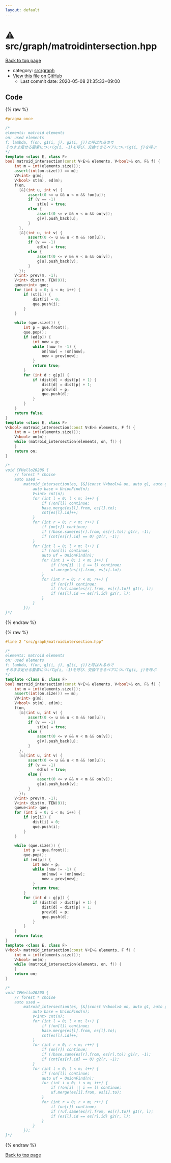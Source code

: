 ```yaml
---
layout: default
---
```


<!-- mathjax config similar to math.stackexchange -->
<script type="text/javascript" async
  src="https://cdnjs.cloudflare.com/ajax/libs/mathjax/2.7.5/MathJax.js?config=TeX-MML-AM_CHTML">
</script>
<script type="text/x-mathjax-config">
  MathJax.Hub.Config({
    TeX: { equationNumbers: { autoNumber: "AMS" }},
    tex2jax: {
      inlineMath: [ ['$','$'] ],
      processEscapes: true
    },
    "HTML-CSS": { matchFontHeight: false },
    displayAlign: "left",
    displayIndent: "2em"
  });
</script>

<script type="text/javascript" src="https://cdnjs.cloudflare.com/ajax/libs/jquery/3.4.1/jquery.min.js"></script>
<script src="https://cdn.jsdelivr.net/npm/jquery-balloon-js@1.1.2/jquery.balloon.min.js" integrity="sha256-ZEYs9VrgAeNuPvs15E39OsyOJaIkXEEt10fzxJ20+2I=" crossorigin="anonymous"></script>
<script type="text/javascript" src="../../../assets/js/copy-button.js"></script>
<link rel="stylesheet" href="../../../assets/css/copy-button.css" />


# :warning: src/graph/matroidintersection.hpp

<a href="../../../index.html">Back to top page</a>

* category: <a href="../../../index.html#5442c8f317d712204bf06ed26672e17c">src/graph</a>
* <a href="{{ site.github.repository_url }}/blob/master/src/graph/matroidintersection.hpp">View this file on GitHub</a>
    - Last commit date: 2020-05-08 21:35:33+09:00




## Code

<a id="unbundled"></a>
{% raw %}
```cpp
#pragma once

/*
elements: matroid elements
on: used elements
f: lambda, f(on, g1(i, j), g2(i, j))と呼ばれるので
そのまま足せる要素についてg(i, -1)を呼び、交換できるペアについてg(i, j)を呼ぶ
*/
template <class E, class F>
bool matroid_intersection(const V<E>& elements, V<bool>& on, F& f) {
    int m = int(elements.size());
    assert(int(on.size()) == m);
    VV<int> g(m);
    V<bool> st(m), ed(m);
    f(on,
      [&](int u, int v) {
          assert(0 <= u && u < m && !on[u]);
          if (v == -1)
              st[u] = true;
          else {
              assert(0 <= v && v < m && on[v]);
              g[v].push_back(u);
          }
      },
      [&](int u, int v) {
          assert(0 <= u && u < m && !on[u]);
          if (v == -1)
              ed[u] = true;
          else {
              assert(0 <= v && v < m && on[v]);
              g[u].push_back(v);
          }
      });
    V<int> prev(m, -1);
    V<int> dist(m, TEN(9));
    queue<int> que;
    for (int i = 0; i < m; i++) {
        if (st[i]) {
            dist[i] = 0;
            que.push(i);
        }
    }

    while (que.size()) {
        int p = que.front();
        que.pop();
        if (ed[p]) {
            int now = p;
            while (now != -1) {
                on[now] = !on[now];
                now = prev[now];
            }
            return true;
        }
        for (int d : g[p]) {
            if (dist[d] > dist[p] + 1) {
                dist[d] = dist[p] + 1;
                prev[d] = p;
                que.push(d);
            }
        }
    }
    return false;
}
template <class E, class F>
V<bool> matroid_intersection(const V<E>& elements, F f) {
    int m = int(elements.size());
    V<bool> on(m);
    while (matroid_intersection(elements, on, f)) {
    }
    return on;
}

/*
void CFHello2020G {
    // forest * choise
    auto used =
        matroid_intersection(es, [&](const V<bool>& on, auto g1, auto g2) {
            auto base = UnionFind(n);
            V<int> cnt(n);
            for (int l = 0; l < m; l++) {
                if (!on[l]) continue;
                base.merge(es[l].from, es[l].to);
                cnt[es[l].id]++;
            }
            for (int r = 0; r < m; r++) {
                if (on[r]) continue;
                if (!base.same(es[r].from, es[r].to)) g1(r, -1);
                if (cnt[es[r].id] == 0) g2(r, -1);
            }
            for (int l = 0; l < m; l++) {
                if (!on[l]) continue;
                auto uf = UnionFind(n);
                for (int i = 0; i < m; i++) {
                    if (!on[i] || i == l) continue;
                    uf.merge(es[i].from, es[i].to);
                }
                for (int r = 0; r < m; r++) {
                    if (on[r]) continue;
                    if (!uf.same(es[r].from, es[r].to)) g1(r, l);
                    if (es[l].id == es[r].id) g2(r, l);
                }
            }
        });
}*/

```
{% endraw %}

<a id="bundled"></a>
{% raw %}
```cpp
#line 2 "src/graph/matroidintersection.hpp"

/*
elements: matroid elements
on: used elements
f: lambda, f(on, g1(i, j), g2(i, j))と呼ばれるので
そのまま足せる要素についてg(i, -1)を呼び、交換できるペアについてg(i, j)を呼ぶ
*/
template <class E, class F>
bool matroid_intersection(const V<E>& elements, V<bool>& on, F& f) {
    int m = int(elements.size());
    assert(int(on.size()) == m);
    VV<int> g(m);
    V<bool> st(m), ed(m);
    f(on,
      [&](int u, int v) {
          assert(0 <= u && u < m && !on[u]);
          if (v == -1)
              st[u] = true;
          else {
              assert(0 <= v && v < m && on[v]);
              g[v].push_back(u);
          }
      },
      [&](int u, int v) {
          assert(0 <= u && u < m && !on[u]);
          if (v == -1)
              ed[u] = true;
          else {
              assert(0 <= v && v < m && on[v]);
              g[u].push_back(v);
          }
      });
    V<int> prev(m, -1);
    V<int> dist(m, TEN(9));
    queue<int> que;
    for (int i = 0; i < m; i++) {
        if (st[i]) {
            dist[i] = 0;
            que.push(i);
        }
    }

    while (que.size()) {
        int p = que.front();
        que.pop();
        if (ed[p]) {
            int now = p;
            while (now != -1) {
                on[now] = !on[now];
                now = prev[now];
            }
            return true;
        }
        for (int d : g[p]) {
            if (dist[d] > dist[p] + 1) {
                dist[d] = dist[p] + 1;
                prev[d] = p;
                que.push(d);
            }
        }
    }
    return false;
}
template <class E, class F>
V<bool> matroid_intersection(const V<E>& elements, F f) {
    int m = int(elements.size());
    V<bool> on(m);
    while (matroid_intersection(elements, on, f)) {
    }
    return on;
}

/*
void CFHello2020G {
    // forest * choise
    auto used =
        matroid_intersection(es, [&](const V<bool>& on, auto g1, auto g2) {
            auto base = UnionFind(n);
            V<int> cnt(n);
            for (int l = 0; l < m; l++) {
                if (!on[l]) continue;
                base.merge(es[l].from, es[l].to);
                cnt[es[l].id]++;
            }
            for (int r = 0; r < m; r++) {
                if (on[r]) continue;
                if (!base.same(es[r].from, es[r].to)) g1(r, -1);
                if (cnt[es[r].id] == 0) g2(r, -1);
            }
            for (int l = 0; l < m; l++) {
                if (!on[l]) continue;
                auto uf = UnionFind(n);
                for (int i = 0; i < m; i++) {
                    if (!on[i] || i == l) continue;
                    uf.merge(es[i].from, es[i].to);
                }
                for (int r = 0; r < m; r++) {
                    if (on[r]) continue;
                    if (!uf.same(es[r].from, es[r].to)) g1(r, l);
                    if (es[l].id == es[r].id) g2(r, l);
                }
            }
        });
}*/

```
{% endraw %}

<a href="../../../index.html">Back to top page</a>


